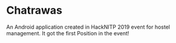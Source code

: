 # Chatrawas

An Android application created in HackNITP 2019 event for hostel management.
It got the first Position in the event!
